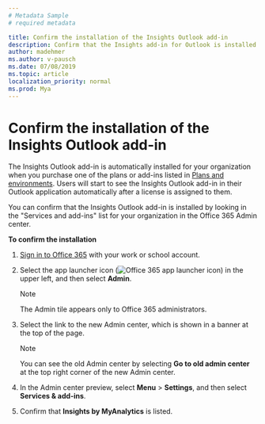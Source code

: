 ```yaml
---
# Metadata Sample
# required metadata

title: Confirm the installation of the Insights Outlook add-in
description: Confirm that the Insights add-in for Outlook is installed
author: madehmer
ms.author: v-pausch
ms.date: 07/08/2019
ms.topic: article
localization_priority: normal 
ms.prod: Mya
---
```


# Confirm the installation of the Insights Outlook add-in

The Insights Outlook add-in is automatically installed for your organization when you purchase one of the plans or add-ins listed in [Plans and environments](../overview/plans-environments.md). Users will start to see the Insights Outlook add-in in their Outlook application automatically after a license is assigned to them.

You can confirm that the Insights Outlook add-in is installed by looking in the "Services and add-ins" list for your organization in the Office 365 Admin center.

**To confirm the installation**

1. [Sign in to Office 365](https://support.office.com/article/where-to-sign-in-to-office-365-for-business-e9eb7d51-5430-4929-91ab-6157c5a050b4?ui=en-US&rs=en-US&ad=US) with your work or school account.

2. Select the app launcher icon (<img src="../../Images/app-launcher-icon.png" alt="Office 365 app launcher icon">) in the upper left, and then select **Admin**.

    > [!Note]
    > The Admin tile appears only to Office 365 administrators.

3. Select the link to the new Admin center, which is shown in a banner at the top of the page.

    > [!Note]
    > You can see the old Admin center by selecting **Go to old admin center** at the top right corner of the new Admin center.

4. In the Admin center preview, select **Menu** > **Settings**, and then select **Services & add-ins**.

5. Confirm that **Insights by MyAnalytics** is listed.
